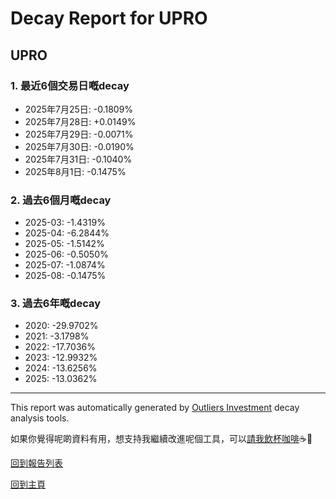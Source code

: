 # Decay Report for UPRO

## UPRO

### 1. 最近6個交易日嘅decay

- 2025年7月25日: -0.1809%
- 2025年7月28日: +0.0149%
- 2025年7月29日: -0.0071%
- 2025年7月30日: -0.0190%
- 2025年7月31日: -0.1040%
- 2025年8月1日: -0.1475%

### 2. 過去6個月嘅decay

- 2025-03: -1.4319%
- 2025-04: -6.2844%
- 2025-05: -1.5142%
- 2025-06: -0.5050%
- 2025-07: -1.0874%
- 2025-08: -0.1475%

### 3. 過去6年嘅decay

- 2020: -29.9702%
- 2021: -3.1798%
- 2022: -17.7036%
- 2023: -12.9932%
- 2024: -13.6256%
- 2025: -13.0362%

------------------------------
This report was automatically generated by [Outliers Investment](https://outliersecon.github.io/Outliers-Investment/) decay analysis tools.

如果你覺得呢啲資料有用，想支持我繼續改進呢個工具，可以[請我飲杯咖啡](https://buymeacoffee.com/outliersecon)☕🙏

[回到報告列表](https://outliersecon.github.io/Outliers-Investment/reports/reports_public)

[回到主頁](https://outliersecon.github.io/Outliers-Investment/)
